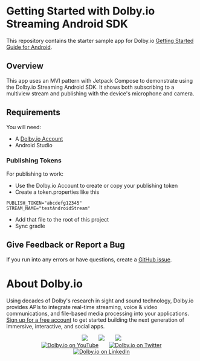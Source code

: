 # Getting Started with Dolby.io Streaming Android SDK

This repository contains the starter sample app for Dolby.io [Getting Started Guide for Android](https://docs.dolby.io/streaming-apis/docs/android).

## Overview

This app uses an MVI pattern with Jetpack Compose to demonstrate using the Dolby.io Streaming Android SDK. It shows both subscribing to a multiview stream and publishing with the device's microphone and camera.

## Requirements

You will need:
- A [Dolby.io Account](https://dashboard.dolby.io/signup)
- Android Studio

### Publishing Tokens

For publishing to work:
- Use the Dolby.io Account to create or copy your publishing token
- Create a token.properties like this
```
PUBLISH_TOKEN="abcdefg12345"
STREAM_NAME="testAndroidStream"
```
- Add that file to the root of this project
- Sync gradle

## Give Feedback or Report a Bug

If you run into any errors or have questions, create a [GitHub issue](https://github.com/millicast/millicast-android-sdk-sample-apps/issues).


# About Dolby.io

Using decades of Dolby's research in sight and sound technology, Dolby.io provides APIs to integrate real-time streaming, voice & video communications, and file-based media processing into your applications. [Sign up for a free account](https://dashboard.dolby.io/signup/) to get started building the next generation of immersive, interactive, and social apps.

<div align="center">
  <a href="https://dolby.io/" target="_blank"><img src="https://img.shields.io/badge/Dolby.io-0A0A0A?style=for-the-badge&logo=dolby&logoColor=white"/></a>
&nbsp; &nbsp; &nbsp;
  <a href="https://docs.dolby.io/" target="_blank"><img src="https://img.shields.io/badge/Dolby.io-Docs-0A0A0A?style=for-the-badge&logoColor=white"/></a>
&nbsp; &nbsp; &nbsp;
  <a href="https://dolby.io/blog/category/developer/" target="_blank"><img src="https://img.shields.io/badge/Dolby.io-Blog-0A0A0A?style=for-the-badge&logoColor=white"/></a>
</div>

<div align="center">
&nbsp; &nbsp; &nbsp;
  <a href="https://youtube.com/@dolbyio" target="_blank"><img src="https://img.shields.io/badge/YouTube-red?style=flat-square&logo=youtube&logoColor=white" alt="Dolby.io on YouTube"/></a>
&nbsp; &nbsp; &nbsp; 
  <a href="https://twitter.com/dolbyio" target="_blank"><img src="https://img.shields.io/badge/Twitter-blue?style=flat-square&logo=twitter&logoColor=white" alt="Dolby.io on Twitter"/></a>
&nbsp; &nbsp; &nbsp;
  <a href="https://www.linkedin.com/company/dolbyio/" target="_blank"><img src="https://img.shields.io/badge/LinkedIn-0077B5?style=flat-square&logo=linkedin&logoColor=white" alt="Dolby.io on LinkedIn"/></a>
</div>
